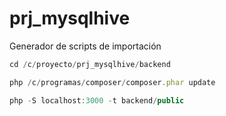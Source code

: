 # prj_mysqlhive
Generador de scripts de importación

```js
cd /c/proyecto/prj_mysqlhive/backend

php /c/programas/composer/composer.phar update

php -S localhost:3000 -t backend/public
```
